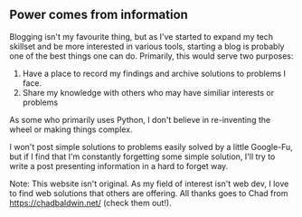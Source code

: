 ## Power comes from information

Blogging isn't my favourite thing, but as I've started to expand my tech skillset and be more interested in various tools, starting a blog is probably one of the best things one can do. Primarily, this would serve two purposes:
1. Have a place to record my findings and archive solutions to problems I face.
2. Share my knowledge with others who may have similiar interests or problems

As some who primarily uses Python, I don't believe in re-inventing the wheel or making things complex.

I won't post simple solutions to problems easily solved by a little Google-Fu, but if I find that I'm constantly forgetting some simple solution, I'll try to write a post presenting information in a hard to forget way.


Note: This website isn't original. As my field of interest isn't web dev, I love to find web solutions that others are offering. All thanks goes to Chad from <https://chadbaldwin.net/> (check them out!).
